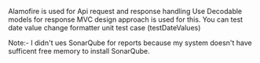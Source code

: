 
Alamofire is used for Api request and response handling
Use Decodable models for response
MVC design approach is used for this.
You can test date value change formatter unit test case  (testDateValues)

Note:- I didn't ues SonarQube for reports because my system doesn't have sufficent free memory to install SonarQube.
